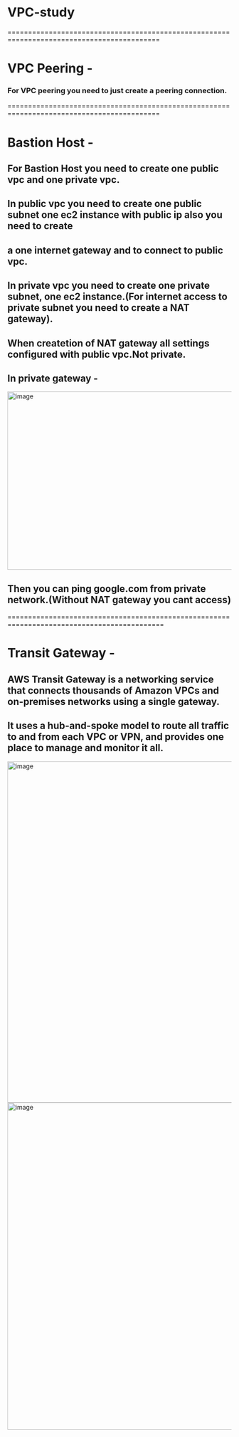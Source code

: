 # VPC-study

===========================================================================================
# VPC Peering -

### For VPC peering you need to just create a peering connection.

===========================================================================================
# Bastion Host -

## For Bastion Host you need to create one public vpc and one private vpc.

## In public vpc you need to create one public subnet one ec2 instance with public ip also you need to create 
## a one internet gateway and to connect to public vpc.


## In private vpc you need to create one private subnet, one ec2 instance.(For internet access to private subnet you need to create a NAT gateway).
## When createtion of NAT gateway all settings configured with public vpc.Not private.

## In private gateway -
<img width="1901" height="401" alt="image" src="https://github.com/user-attachments/assets/e65109fe-66e4-437d-a54c-f4e05bd7b754" />

## Then you can ping google.com from private network.(Without NAT gateway you cant access)

============================================================================================

# Transit Gateway -

## AWS Transit Gateway is a networking service that connects thousands of Amazon VPCs and on-premises networks using a single gateway.
## It uses a hub-and-spoke model to route all traffic to and from each VPC or VPN, and provides one place to manage and monitor it all.

<img width="1284" height="767" alt="image" src="https://github.com/user-attachments/assets/b33bb6cf-075d-4bf8-8a49-815ddb347cad" />

<img width="1275" height="736" alt="image" src="https://github.com/user-attachments/assets/d6af173f-39dc-4fef-a81e-64e73ae6df60" />




